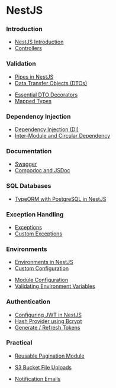 # NestJS

### Introduction

- [NestJS Introduction](./nest-introduction.md)
- [Controllers](./controllers.md)

<div></div>

### Validation

- [Pipes in NestJS](./pipes.md)
- [Data Transfer Objects (DTOs)](./dto.md)

<div></div>

- [Essential DTO Decorators](./dto-decorators.md)
- [Mapped Types](./mapped-types.md)

### Dependency Injection

- [Dependency Injection (DI)](./dependency-injection.md)
- [Inter-Module and Circular Dependency](./inter-circular-dep.md)

### Documentation

- [Swagger](./swagger.md)
- [Compodoc and JSDoc](./compodoc.md)

### SQL Databases

- [TypeORM with PostgreSQL in NestJS](./../typeorm/typeorm.md)

### Exception Handling

- [Exceptions](./exceptions.md)
- [Custom Exceptions](./custom-exceptions.md)

### Environments

- [Environments in NestJS](./environments.md)
- [Custom Configuration](./custom-configuration.md)

<div></div>

- [Module Configuration](./module-configuration.md)
- [Validating Environment Variables](./env-validation.md)

### Authentication

<!--
- [Introduction to Authentication](./auth-intro.md)
- [JWT Web Tokens Introduction](./jwt-intro.md)
- [Generating a JWT Token](./generate-jwt.md) -->

<div></div>

- [Configuring JWT in NestJS](./jwt-config.md)
- [Hash Provider using Bcrypt](./hash-bcrypt.md)
- [Generate / Refresh Tokens](./jwt-generate-refresh.md)

<!-- - [Google Authentication](./google-auth.md) -->

<!-- ### Guards

- [Introduction to Guards in NestJS](./guards-introduction.md)
- [Implementing and Using Guards](./guards.md) -->

<!-- ### Decorators

- [Introduction to Decorators](./decorators-intro.md)
- [Creating Custom Decorators](./creating-decorator.md)

<div></div>

- [Guard based on Custom Decorator](./guard-decorator.md)
- [ActiveUserDecorator](./user-decorator.md) -->

<!-- ### Interceptors

- [Interceptors](./interceptors.md) -->

### Practical

- [Reusable Pagination Module](./pagination.md)

- [S3 Bucket File Uploads](./aws-s3-bucket.md)

- [Notification Emails](./smtp.md)
